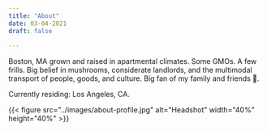 ```yaml
---
title: "About"
date: 03-04-2021
draft: false
 
---
```


Boston, MA grown and raised in apartmental climates. Some GMOs. A few frills. Big belief in mushrooms, considerate landlords, and the multimodal transport of people, goods, and culture. Big fan of my family and friends 💜.

Currently residing: Los Angeles, CA.

{{< figure src="../images/about-profile.jpg" alt="Headshot" width="40%" height="40%" >}}
